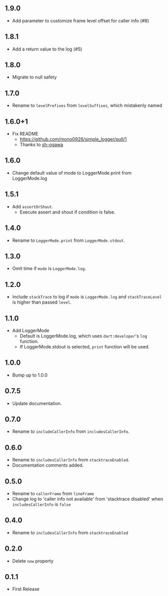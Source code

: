 ## 1.9.0

- Add parameter to customize frame level offset for caller info (#8)

## 1.8.1

- Add a return value to the log (#5)

## 1.8.0

- Migrate to null safety

## 1.7.0

- Rename to `levelPrefixes` from `levelSuffixes`, which mistakenly named

## 1.6.0+1

- Fix README
  - https://github.com/mono0926/simple_logger/pull/1
  - Thanks to [sh-ogawa](https://github.com/sh-ogawa)

## 1.6.0

- Change default value of mode to LoggerMode.print from LoggerMode.log

## 1.5.1

- Add `assertOrShout`.
  - Execute assert and shout if condition is false.

## 1.4.0

- Rename to `LoggerMode.print` from `LoggerMode.stdout`.

## 1.3.0

- Omit time if `mode` is `LoggerMode.log`.

## 1.2.0

- Include `stackTrace` to log if `mode` is `LoggerMode.log` and `stackTraceLevel` is higher than passed `level`.

## 1.1.0

- Add LoggerMode
  - Default is LoggerMode.log, which uses `dart:developer`'s `log` function.
  - If LoggerMode.stdout is selected, `print` function will be used.
## 1.0.0

- Bump up to 1.0.0

## 0.7.5

- Update documentation.

## 0.7.0

- Rename to `includeCallerInfo` from `includesCallerInfo`.

## 0.6.0

- Rename to `includesCallerInfo` from `stacktraceEnabled`.
- Documentation comments added.

## 0.5.0

- Rename to `callerFrame` from `lineFrame`
- Change log to 'caller info not available' from 'stacktrace disabled' when `includesCallerInfo` is `false`

## 0.4.0

- Rename to `includesCallerInfo` from `stacktraceEnabled`


## 0.2.0

- Delete `now` property


## 0.1.1

- First Release
